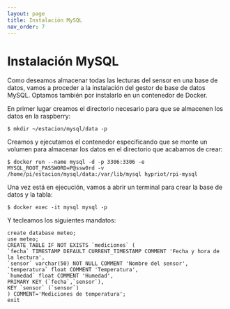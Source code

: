 ```yaml
---
layout: page
title: Instalación MySQL
nav_order: 7
---
```

# Instalación MySQL

Como deseamos almacenar todas las lecturas del sensor en una base de datos, vamos a proceder a la instalación del gestor de base de datos MySQL. Optamos también por instalarlo en un contenedor de Docker.

En primer lugar creamos el directorio necesario para que se almacenen los datos en la raspberry:

    $ mkdir ~/estacion/mysql/data -p

Creamos y ejecutamos el contenedor especificando que se monte un volumen para almacenar los datos en el directorio que acabamos de crear:

    $ docker run --name mysql -d -p 3306:3306 -e MYSQL_ROOT_PASSWORD=P@ssw0rd -v /home/pi/estacion/mysql/data:/var/lib/mysql hypriot/rpi-mysql

Una vez está en ejecución, vamos a abrir un terminal para crear la base de datos y la tabla:

    $ docker exec -it mysql mysql -p

Y tecleamos los siguientes mandatos:

    create database meteo;
    use meteo;
    CREATE TABLE IF NOT EXISTS `mediciones` (
    `fecha` TIMESTAMP DEFAULT CURRENT_TIMESTAMP COMMENT 'Fecha y hora de la lectura',
    `sensor` varchar(50) NOT NULL COMMENT 'Nombre del sensor',
    `temperatura` float COMMENT 'Temperatura',
    `humedad` float COMMENT 'Humedad',
    PRIMARY KEY (`fecha`,`sensor`),
    KEY `sensor` (`sensor`)
    ) COMMENT='Mediciones de temperatura';
    exit
 
